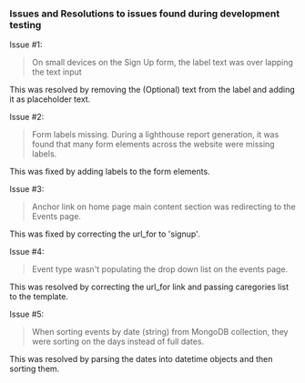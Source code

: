 ### Issues and Resolutions to issues found during development testing
Issue #1: 
> On small devices on the Sign Up form, the label text was over lapping the text input 

This was resolved by 
removing the (Optional) text from the label and adding it as placeholder text.

Issue #2:
> Form labels missing. During a lighthouse report generation, it was found that many form elements across the 
website were missing labels. 

This was fixed by adding labels to the form elements.

Issue #3:
> Anchor link on home page main content section was redirecting to the Events page. 

This was fixed by correcting the url_for to 'signup'.

Issue #4:
> Event type wasn't populating the drop down list on the events page.

This was resolved by correcting the url_for link and passing caregories list to the template.

Issue #5:
> When sorting events by date (string) from MongoDB collection, they were sorting on the days instead of full dates.

This was resolved by parsing the dates into datetime objects and then sorting them.